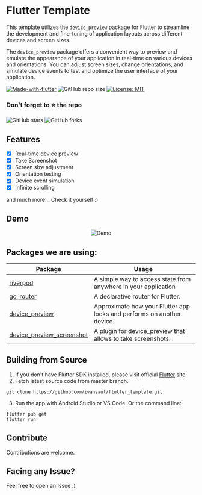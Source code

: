 <!-- ![Repo Banner](https://i.imgur.com/AJotJH9.png) -->

# Flutter Template

This template utilizes the `device_preview` package for Flutter to streamline the development and fine-tuning of application layouts across different devices and screen sizes.

The `device_preview` package offers a convenient way to preview and emulate the appearance of your application in real-time on various devices and orientations. You can adjust screen sizes, change orientations, and simulate device events to test and optimize the user interface of your application.

[![Made-with-flutter](https://img.shields.io/badge/Made%20with-Flutter-1f425f.svg)](https://flutter.dev/) 
![GitHub repo size](https://img.shields.io/github/repo-size/ivansaul/flutter_template)
[![License: MIT](https://img.shields.io/badge/License-MIT-yellow.svg)](https://opensource.org/licenses/MIT)

### Don't forget to ⭐ the repo
![GitHub stars](https://img.shields.io/github/stars/ivansaul/codigo_facilito_downloader.svg?style=social&label=Star)
![GitHub forks](https://img.shields.io/github/forks/ivansaul/codigo_facilito_downloader.svg?style=social&label=Forks) 

## Features

- [x] Real-time device preview 
- [x] Take Screenshot 
- [x] Screen size adjustment 
- [x] Orientation testing
- [x] Device event simulation
- [x] Infinite scrolling

and much more...
Check it yourself :)

<!-- ## Screenshots

<img src="https://github.com/Sangwan5688/BlackHole/blob/main/fastlane/metadata/android/en-US/images/phoneScreenshots/1.png?raw=true" width="32%">  -->

## Demo
<!-- ![demo](https://i.imgur.com/8eQgdju.gif) -->
<p align="center">
  <img src="https://github.com/aloisdeniel/flutter_device_preview/raw/master/device_preview.gif" alt="Demo">
</p>

## Packages we are using:

Package | Usage
------------ | -------------
[riverpod](https://pub.dev/packages/riverpod) | A simple way to access state from anywhere in your application 
[go_router](https://pub.dev/packages/go_router) | A declarative router for Flutter.
[device_preview](https://pub.dev/packages/device_preview) | Approximate how your Flutter app looks and performs on another device.
[device_preview_screenshot](https://pub.dev/packages/device_preview_screenshot) | A plugin for device_preview that allows to take screenshots.

<!-- ## Design
- [Figma](https://www.figma.com/) -->

## Building from Source

1. If you don't have Flutter SDK installed, please visit official [Flutter](https://flutter.dev/) site.
2. Fetch latest source code from master branch.

```
git clone https://github.com/ivansaul/flutter_template.git
```

3. Run the app with Android Studio or VS Code. Or the command line:

```
flutter pub get
flutter run
```

## Contribute

Contributions are welcome.

## Facing any Issue?

Feel free to open an Issue :)
